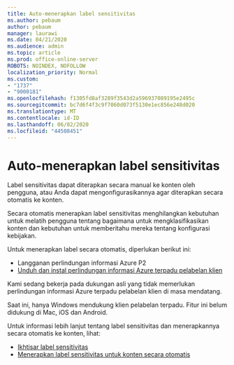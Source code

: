 ```yaml
---
title: Auto-menerapkan label sensitivitas
ms.author: pebaum
author: pebaum
manager: laurawi
ms.date: 04/21/2020
ms.audience: admin
ms.topic: article
ms.prod: office-online-server
ROBOTS: NOINDEX, NOFOLLOW
localization_priority: Normal
ms.custom:
- "1737"
- "9000181"
ms.openlocfilehash: f1305fd8af3289f3543d2a596937089195e2495c
ms.sourcegitcommit: bc7d6f4f3c9f7060d073f5130e1ec856e248d020
ms.translationtype: MT
ms.contentlocale: id-ID
ms.lasthandoff: 06/02/2020
ms.locfileid: "44508451"
---
```

# <a name="auto-apply-sensitivity-labels"></a>Auto-menerapkan label sensitivitas

Label sensitivitas dapat diterapkan secara manual ke konten oleh pengguna, atau Anda dapat mengonfigurasikannya agar diterapkan secara otomatis ke konten.

Secara otomatis menerapkan label sensitivitas menghilangkan kebutuhan untuk melatih pengguna tentang bagaimana untuk mengklasifikasikan konten dan kebutuhan untuk memberitahu mereka tentang konfigurasi kebijakan.

Untuk menerapkan label secara otomatis, diperlukan berikut ini:

- Langganan perlindungan informasi Azure P2
- [Unduh dan instal perlindungan informasi Azure terpadu pelabelan klien](https://docs.microsoft.com/azure/information-protection/rms-client/install-unifiedlabelingclient-app)

Kami sedang bekerja pada dukungan asli yang tidak memerlukan perlindungan informasi Azure terpadu pelabelan klien di masa mendatang.

Saat ini, hanya Windows mendukung klien pelabelan terpadu.  Fitur ini belum didukung di Mac, iOS dan Android.

Untuk informasi lebih lanjut tentang label sensitivitas dan menerapkannya secara otomatis ke konten, lihat:

- [Ikhtisar label sensitivitas](https://docs.microsoft.com/microsoft-365/compliance/sensitivity-labels)
- [Menerapkan label sensitivitas untuk konten secara otomatis](https://docs.microsoft.com/office365/securitycompliance/apply_sensitivity_label_automatically)